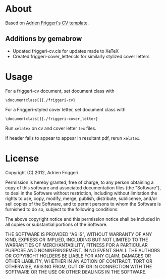 # About
Based on
[Adrien Friggeri's CV template](https://www.latextemplates.com/template/friggeri-resume-cv).

[//]: # (typeset in Helvetica and using colors inspired by Monokai note: there)
[//]: # (is an `print` option which renders in black and white, and reverts the)
[//]: # (header to dark on light, if printing on paper is needed.)
[//]: # (Uses TikZ for the header, XeTeX and fontspec to use Helvetica Neue, biblatex to)
[//]: # (print publications and textpos for the aside.)

## Additions by gemabrow
* Updated friggeri-cv.cls for updates made to XeTeX
* Created friggeri-cover\_letter.cls for similarly stylized cover letters

# Usage
For a friggeri-cv document, set document class with
```
\documentclass[]{./friggeri-cv}
```

For a Friggeri-styled cover letter, set document class with
```
\documentclass[]{./friggeri-cover_letter}
```

Run `xelatex` on cv and cover letter `tex` files.

If header fails to appear to appear in resultant pdf, rerun `xelatex`.
# License

Copyright (C) 2012, Adrien Friggeri

Permission is hereby granted, free of charge, to any person obtaining a copy of this software and associated documentation files (the "Software"), to deal in the Software without restriction, including without limitation the rights to use, copy, modify, merge, publish, distribute, sublicense, and/or sell copies of the Software, and to permit persons to whom the Software is furnished to do so, subject to the following conditions:

The above copyright notice and this permission notice shall be included in all copies or substantial portions of the Software.

THE SOFTWARE IS PROVIDED "AS IS", WITHOUT WARRANTY OF ANY KIND, EXPRESS OR IMPLIED, INCLUDING BUT NOT LIMITED TO THE WARRANTIES OF MERCHANTABILITY, FITNESS FOR A PARTICULAR PURPOSE AND NONINFRINGEMENT. IN NO EVENT SHALL THE AUTHORS OR COPYRIGHT HOLDERS BE LIABLE FOR ANY CLAIM, DAMAGES OR OTHER LIABILITY, WHETHER IN AN ACTION OF CONTRACT, TORT OR OTHERWISE, ARISING FROM, OUT OF OR IN CONNECTION WITH THE SOFTWARE OR THE USE OR OTHER DEALINGS IN THE SOFTWARE.
